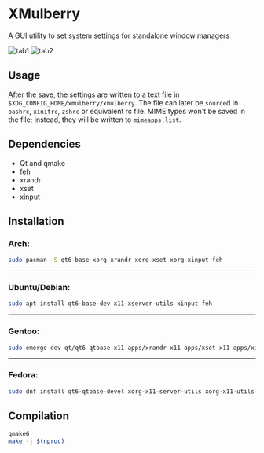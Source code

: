 # XMulberry
A GUI utility to set system settings for standalone window managers 

![tab1](https://github.com/user-attachments/assets/f247d353-8981-43f0-af8f-541868df764a)
![tab2](https://github.com/user-attachments/assets/3f69b6f3-9b2a-45ce-b9f2-0d986ccaa1b4)

## Usage
After the save, the settings are written to a text file in `$XDG_CONFIG_HOME/xmulberry/xmulberry`. The file can later be `source`d in `bashrc`, `xinitrc`, `zshrc` or equivalent rc file.
MIME types won't be saved in the file; instead, they will be written to `mimeapps.list`. 

## Dependencies
- Qt and qmake
- feh
- xrandr
- xset
- xinput

## Installation
### Arch:
```bash
sudo pacman -S qt6-base xorg-xrandr xorg-xset xorg-xinput feh
```
---
### Ubuntu/Debian:
```bash
sudo apt install qt6-base-dev x11-xserver-utils xinput feh
```
---
### Gentoo:
```bash
sudo emerge dev-qt/qt6-qtbase x11-apps/xrandr x11-apps/xset x11-apps/xinput app-graphics/feh
```
---
### Fedora:
```bash
sudo dnf install qt6-qtbase-devel xorg-x11-server-utils xorg-x11-utils feh  
```
## Compilation
```bash
qmake6
make -j $(nproc)
```
